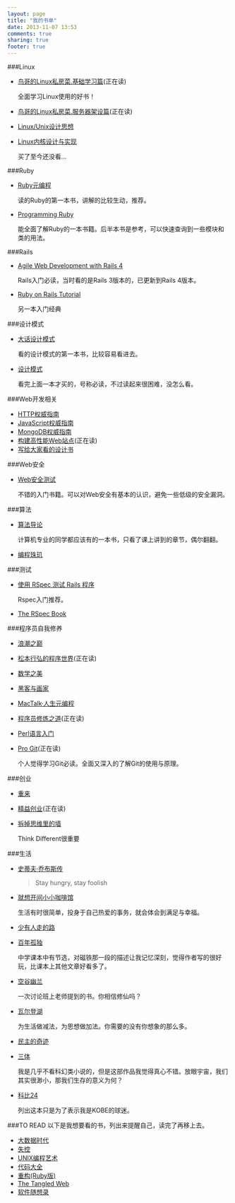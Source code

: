 ```yaml
---
layout: page
title: "我的书单"
date: 2013-11-07 13:53
comments: true
sharing: true
footer: true
---
```

###Linux
+ [鸟哥的Linux私房菜.基础学习篇][](正在读)

  全面学习Linux使用的好书！
+ [鸟哥的Linux私房菜.服务器架设篇][](正在读)
+ [Linux/Unix设计思想][]
+ [Linux内核设计与实现][]

  买了至今还没看...

###Ruby
+ [Ruby元编程][]

  读的Ruby的第一本书，讲解的比较生动，推荐。
+ [Programming Ruby][]

  能全面了解Ruby的一本书籍。后半本书是参考，可以快速查询到一些模块和类的用法。

###Rails
+ [Agile Web Development with Rails 4][]
  
  Rails入门必读，当时看的是Rails 3版本的，已更新到Rails 4版本。
+ [Ruby on Rails Tutorial][]

  另一本入门经典

###设计模式
+ [大话设计模式][]

  看的设计模式的第一本书，比较容易看进去。
+ [设计模式][]

  看完上面一本才买的，号称必读，不过读起来很困难，没怎么看。

###Web开发相关
+ [HTTP权威指南][]
+ [JavaScript权威指南][]
+ [MongoDB权威指南][]
+ [构建高性能Web站点][](正在读)
+ [写给大家看的设计书][]

###Web安全
+ [Web安全测试][]

  不错的入门书籍。可以对Web安全有基本的认识，避免一些低级的安全漏洞。

###算法
+ [算法导论][]

  计算机专业的同学都应该有的一本书，只看了课上讲到的章节，偶尔翻翻。
+ [编程珠玑][]

###测试
+ [使用 RSpec 测试 Rails 程序][]

  Rspec入门推荐。
+ [The RSpec Book][]

###程序员自我修养
+ [浪潮之巅][]
+ [松本行弘的程序世界][](正在读)
+ [数学之美][]
+ [黑客与画家][]
+ [MacTalk·人生元编程][]
+ [程序员修炼之道][](正在读)
+ [Perl语言入门][]
+ [Pro Git][](正在读)

  个人觉得学习Git必读。全面又深入的了解Git的使用与原理。

###创业
+ [重来][]
+ [精益创业][](正在读)
+ [拆掉思维里的墙][]

  Think Different很重要

###生活
+ [史蒂夫·乔布斯传][]
  
  > Stay hungry, stay foolish
+ [就想开间小小咖啡馆][]

  生活有时很简单，投身于自己热爱的事务，就会体会到满足与幸福。

+ [少有人走的路][]
+ [百年孤独][]

  中学课本中有节选，对磁铁那一段的描述让我记忆深刻，觉得作者写的很好玩，比课本上其他文章好看多了。
+ [空谷幽兰][]

  一次讨论班上老师提到的书。你相信修仙吗？
+ [瓦尔登湖][]

  为生活做减法，为思想做加法。你需要的没有你想象的那么多。
+ [民主的奇迹][]
+ [三体][]

  我是几乎不看科幻类小说的，但是这部作品我觉得真心不错。放眼宇宙，我们其实很渺小，那我们生存的意义为何？
+ [科比24][]
  
  列出这本只是为了表示我是KOBE的球迷。

###TO READ
以下是我想要看的书，列出来提醒自己，读完了再移上去。

+ [大数据时代][]
+ [失控][]
+ [UNIX编程艺术][]
+ [代码大全][]
+ [重构(Ruby版)][]
+ [The Tangled Web][]
+ [软件随想录][]

[鸟哥的Linux私房菜.基础学习篇]: http://book.douban.com/subject/4889838/
[鸟哥的Linux私房菜.服务器架设篇]: http://book.douban.com/subject/2338464/
[Linux/Unix设计思想]: http://book.douban.com/subject/7564417/
[浪潮之巅]: http://book.douban.com/subject/6709783/
[松本行弘的程序世界]: http://book.douban.com/subject/6756090/
[Ruby元编程]: http://book.douban.com/subject/7056800/
[Programming Ruby]: http://pragprog.com/book/ruby4/programming-ruby-1-9-2-0
[Pro Git]: http://git-scm.com/book/zh/
[MongoDB权威指南]: http://book.douban.com/subject/6068947/
[使用 RSpec 测试 Rails 程序]: https://leanpub.com/everydayrailsrspec-cn
[The RSpec Book]: http://pragprog.com/book/achbd/the-rspec-book
[重来]: http://book.douban.com/subject/5320866/
[精益创业]: http://book.douban.com/subject/10945606/
[构建高性能Web站点]: http://book.douban.com/subject/10812787/
[数学之美]: http://book.douban.com/subject/10750155/
[程序员修炼之道]: http://book.douban.com/subject/5387402/
[编程珠玑]: http://book.douban.com/subject/3227098/
[HTTP权威指南]: http://book.douban.com/subject/10746113/
[Agile Web Development with Rails 4]: http://pragprog.com/book/rails4/agile-web-development-with-rails-4
[JavaScript权威指南]: http://book.douban.com/subject/10549733/
[大数据时代]: http://book.douban.com/subject/20429677/
[失控]: http://book.douban.com/subject/5375620/
[UNIX编程艺术]: http://book.douban.com/subject/1467587/
[代码大全]: http://book.douban.com/subject/1477390/
[写给大家看的设计书]: http://book.douban.com/subject/3323633/
[黑客与画家]: http://book.douban.com/subject/6021440/
[大话设计模式]: http://book.douban.com/subject/2334288/
[设计模式]: http://book.douban.com/subject/1052241/
[重构(Ruby版)]: http://book.douban.com/subject/4821286/
[Web安全测试]: http://book.douban.com/subject/4725272/
[MacTalk·人生元编程]: http://read.douban.com/ebook/1531222/?dcs=subject-rec&dcm=douban&dct=25733421
[The Tangled Web]: http://book.douban.com/subject/25733421/
[史蒂夫·乔布斯传]: http://book.douban.com/subject/6798611/
[软件随想录]: http://book.douban.com/subject/4163938/
[瓦尔登湖]: http://book.douban.com/subject/3522695/
[民主的奇迹]: http://book.douban.com/subject/24529162/ 
[就想开间小小咖啡馆]: http://book.douban.com/subject/10570587/
[少有人走的路]: http://book.douban.com/subject/1775691/
[百年孤独]: http://book.douban.com/subject/1937228/
[拆掉思维里的墙]: http://book.douban.com/subject/4953695/ 
[空谷幽兰]: http://book.douban.com/subject/3566368/
[Linux内核设计与实现]: http://book.douban.com/subject/6097773/
[三体]: http://book.douban.com/subject/2567698/
[高效演讲]: http://book.douban.com/subject/21359609/
[科比24]: http://book.douban.com/subject/24876628/
[算法导论]: http://book.douban.com/subject/20432061/
[Perl语言入门]: http://book.douban.com/subject/4088038/ 
[Ruby on Rails Tutorial]: http://railstutorial-china.org/
